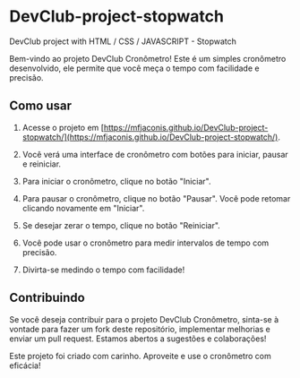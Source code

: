 # DevClub-project-stopwatch
DevClub project with HTML /  CSS / JAVASCRIPT - Stopwatch

Bem-vindo ao projeto DevClub Cronômetro! Este é um simples cronômetro desenvolvido, ele permite que você meça o tempo com facilidade e precisão.

## Como usar

1. Acesse o projeto em [https://mfjaconis.github.io/DevClub-project-stopwatch/](https://mfjaconis.github.io/DevClub-project-stopwatch/).

2. Você verá uma interface de cronômetro com botões para iniciar, pausar e reiniciar.

3. Para iniciar o cronômetro, clique no botão "Iniciar".

4. Para pausar o cronômetro, clique no botão "Pausar". Você pode retomar clicando novamente em "Iniciar".

5. Se desejar zerar o tempo, clique no botão "Reiniciar".

6. Você pode usar o cronômetro para medir intervalos de tempo com precisão.

7. Divirta-se medindo o tempo com facilidade!

## Contribuindo

Se você deseja contribuir para o projeto DevClub Cronômetro, sinta-se à vontade para fazer um fork deste repositório, implementar melhorias e enviar um pull request. Estamos abertos a sugestões e colaborações!

Este projeto foi criado com carinho. Aproveite e use o cronômetro com eficácia!
